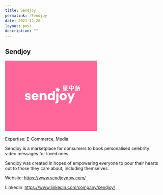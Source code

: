 ```yaml
---
title: Sendjoy
permalink: /Sendjoy
date: 2021-12-28
layout: post
description: ""
---
```

## Sendjoy
![Alt text for image on Isomer site](/images/sendjoy.jpg)

Expertise: E-Commerce, Media

Sendjoy is a marketplace for consumers to book personalised celebrity video messages for loved ones.

Sendjoy was created in hopes of empowering everyone to pour their hearts out to those they care about, including themselves.


Website: 
https://www.sendjoynow.com/

Linkedin:
https://www.linkedin.com/company/sendjoy/
